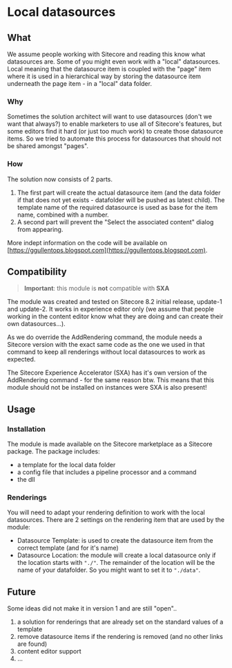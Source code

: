 # Local datasources #


## What ##

We assume people working with Sitecore and reading this know what datasources are. Some of you might even work with a "local" datasources. Local meaning that the datasource item is coupled with the "page" item where it is used in a hierarchical way by storing the datasource item underneath the page item - in a "local" data folder.

### Why ###
Sometimes the solution architect will want to use datasources (don't we want that always?) to enable marketers to use all of Sitecore's features, but some editors find it hard (or just too much work) to create those datasource items. So we tried to automate this process for datasources that should not be shared amongst "pages". 

### How ###
The solution now consists of 2 parts.


1. The first part will create the actual datasource item (and the data folder if that does not yet exists - datafolder will be pushed as latest child). The template name of the required datasource is used as base for the item name, combined with a number. 
2. A second part will prevent the "Select the associated content" dialog from appearing. 

More indept information on the code will be available on [https://ggullentops.blogspot.com](https://ggullentops.blogspot.com).



## Compatibility ##

> **Important**: this module is **not** compatible with **SXA**

The module was created and tested on Sitecore 8.2 initial release, update-1 and update-2. It works in experience editor only (we assume that people working in the content editor know what they are doing and can create their own datasources...).

As we do override the AddRendering command, the module needs a Sitecore version with the exact same code as the one we used in that command to keep all renderings without local datasources to work as expected.

The Sitecore Experience Accelerator (SXA) has it's own version of the AddRendering command - for the same reason btw. This means that this module should not be installed on instances were SXA is also present!

## Usage ##

### Installation ###

The module is made available on the Sitecore marketplace as a Sitecore package. The package includes:

- a template for the local data folder
- a config file that includes a pipeline processor and a command
- the dll
 
### Renderings ###

You will need to adapt your rendering definition to work with the local datasources. There are 2 settings on the rendering item that are used by the module:

- Datasource Template: is used to create the datasource item from the correct template (and for it's name)
- Datasource Location: the module will create a local datasource only if the location starts with `"./"`.  The remainder of the location will be the name of your datafolder. So you might want to set it to `"./data"`.



## Future ##

Some ideas did not make it in version 1 and are still "open".. 

1. a solution  for renderings that are already set on the standard values of a template
2. remove datasource items if the rendering is removed (and no other links are found)
3. content editor support
4. ...
